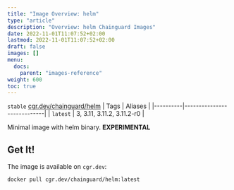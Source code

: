 ```yaml
---
title: "Image Overview: helm"
type: "article"
description: "Overview: helm Chainguard Images"
date: 2022-11-01T11:07:52+02:00
lastmod: 2022-11-01T11:07:52+02:00
draft: false
images: []
menu:
  docs:
    parent: "images-reference"
weight: 600
toc: true
---
```


`stable` [cgr.dev/chainguard/helm](https://github.com/chainguard-images/images/tree/main/images/helm)
| Tags     | Aliases                    |
|----------|----------------------------|
| `latest` | 3, 3.11, 3.11.2, 3.11.2-r0 |



Minimal image with helm binary. **EXPERIMENTAL**

## Get It!

The image is available on `cgr.dev`:

```
docker pull cgr.dev/chainguard/helm:latest
```
